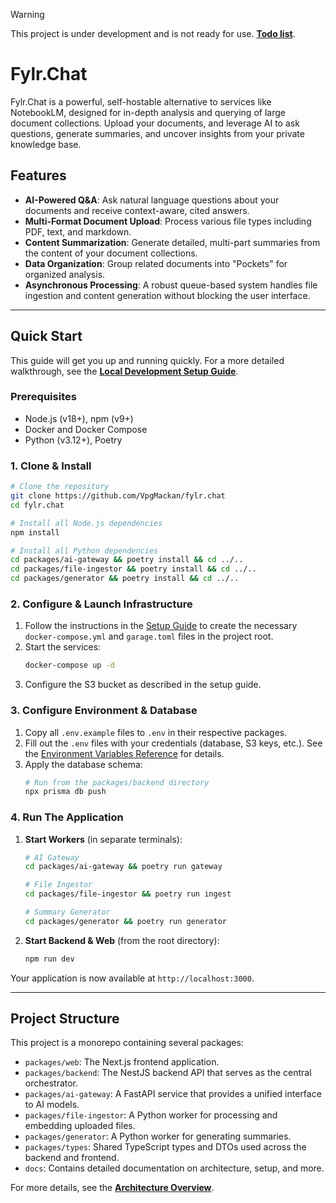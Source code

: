 > [!WARNING]  
> This project is under development and is not ready for use. [**Todo list**](./TODO.md).

# Fylr.Chat

Fylr.Chat is a powerful, self-hostable alternative to services like NotebookLM, designed for in-depth analysis and querying of large document collections. Upload your documents, and leverage AI to ask questions, generate summaries, and uncover insights from your private knowledge base.

## Features

-   **AI-Powered Q&A**: Ask natural language questions about your documents and receive context-aware, cited answers.
-   **Multi-Format Document Upload**: Process various file types including PDF, text, and markdown.
-   **Content Summarization**: Generate detailed, multi-part summaries from the content of your document collections.
-   **Data Organization**: Group related documents into "Pockets" for organized analysis.
-   **Asynchronous Processing**: A robust queue-based system handles file ingestion and content generation without blocking the user interface.

---

## Quick Start

This guide will get you up and running quickly. For a more detailed walkthrough, see the [**Local Development Setup Guide**](./docs/setup.md).

### Prerequisites

-   Node.js (v18+), npm (v9+)
-   Docker and Docker Compose
-   Python (v3.12+), Poetry

### 1. Clone & Install

```bash
# Clone the repository
git clone https://github.com/VpgMackan/fylr.chat
cd fylr.chat

# Install all Node.js dependencies
npm install

# Install all Python dependencies
cd packages/ai-gateway && poetry install && cd ../..
cd packages/file-ingestor && poetry install && cd ../..
cd packages/generator && poetry install && cd ../..
```

### 2. Configure & Launch Infrastructure

1.  Follow the instructions in the [Setup Guide](./docs/setup.md) to create the necessary `docker-compose.yml` and `garage.toml` files in the project root.
2.  Start the services:
    ```bash
    docker-compose up -d
    ```
3.  Configure the S3 bucket as described in the setup guide.

### 3. Configure Environment & Database

1.  Copy all `.env.example` files to `.env` in their respective packages.
2.  Fill out the `.env` files with your credentials (database, S3 keys, etc.). See the [Environment Variables Reference](./docs/env_variables.md) for details.
3.  Apply the database schema:
    ```bash
    # Run from the packages/backend directory
    npx prisma db push
    ```

### 4. Run The Application

1.  **Start Workers** (in separate terminals):
    ```bash
    # AI Gateway
    cd packages/ai-gateway && poetry run gateway

    # File Ingestor
    cd packages/file-ingestor && poetry run ingest

    # Summary Generator
    cd packages/generator && poetry run generator
    ```

2.  **Start Backend & Web** (from the root directory):
    ```bash
    npm run dev
    ```

Your application is now available at `http://localhost:3000`.

---

## Project Structure

This project is a monorepo containing several packages:

-   `packages/web`: The Next.js frontend application.
-   `packages/backend`: The NestJS backend API that serves as the central orchestrator.
-   `packages/ai-gateway`: A FastAPI service that provides a unified interface to AI models.
-   `packages/file-ingestor`: A Python worker for processing and embedding uploaded files.
-   `packages/generator`: A Python worker for generating summaries.
-   `packages/types`: Shared TypeScript types and DTOs used across the backend and frontend.
-   `docs`: Contains detailed documentation on architecture, setup, and more.

For more details, see the [**Architecture Overview**](./docs/architecture.md).